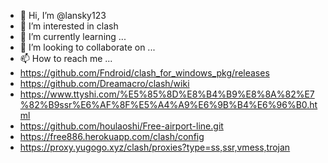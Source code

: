 - 👋 Hi, I’m @lansky123
- 👀 I’m interested in clash
- 🌱 I’m currently learning ...
- 💞️ I’m looking to collaborate on ...
- 📫 How to reach me ...
- https://github.com/Fndroid/clash_for_windows_pkg/releases
- https://github.com/Dreamacro/clash/wiki
- https://www.ttyshi.com/%E5%85%8D%E8%B4%B9%E8%8A%82%E7%82%B9ssr%E6%AF%8F%E5%A4%A9%E6%9B%B4%E6%96%B0.html
-  https://github.com/houlaoshi/Free-airport-line.git
-  https://free886.herokuapp.com/clash/config
-  https://proxy.yugogo.xyz/clash/proxies?type=ss,ssr,vmess,trojan



<!---
lansky123/lansky123 is a ✨ special ✨ repository because its `README.md` (this file) appears on your GitHub profile.
You can click the Preview link to take a look at your changes.
--->
